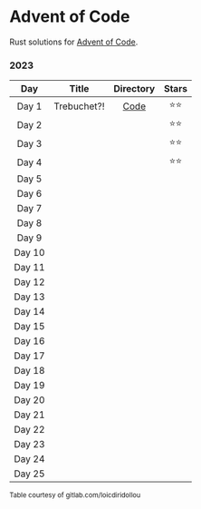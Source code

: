# Advent of Code

Rust solutions for [Advent of Code](https://adventofcode.com/).

### 2023

|  Day   |    Title    |                                    Directory                                    | Stars  |
| :----: | :---------: | :-----------------------------------------------------------------------------: | :----: |
| Day 1  | Trebuchet?! | [Code](https://github.com/oscar-lv/advent_of_code/tree/master/aoc_2023/src/bin) |  ⭐️⭐️  |
| Day 2  |             |                                                                                 |  ⭐️⭐️  |
| Day 3  |             |                                                                                 |  ⭐️⭐️  |
| Day 4  |             |                                                                                 |  ⭐️⭐️  |
| Day 5  |             |                                                                                 |        |
| Day 6  |             |                                                                                 |        |
| Day 7  |             |                                                                                 |        |
| Day 8  |             |                                                                                 |        |
| Day 9  |             |                                                                                 |        |
| Day 10 |             |                                                                                 |        |
| Day 11 |             |                                                                                 |        |
| Day 12 |             |                                                                                 |        |
| Day 13 |             |                                                                                 |        |
| Day 14 |             |                                                                                 |        |
| Day 15 |             |                                                                                 |        |
| Day 16 |             |                                                                                 |        |
| Day 17 |             |                                                                                 |        |
| Day 18 |             |                                                                                 |        |
| Day 19 |             |                                                                                 |        |
| Day 20 |             |                                                                                 |        |
| Day 21 |             |                                                                                 |        |
| Day 22 |             |                                                                                 |        |
| Day 23 |             |                                                                                 |        |
| Day 24 |             |                                                                                 |        |
| Day 25 |             |                                                                                 |        |

<sub> Table courtesy of gitlab.com/loicdiridollou